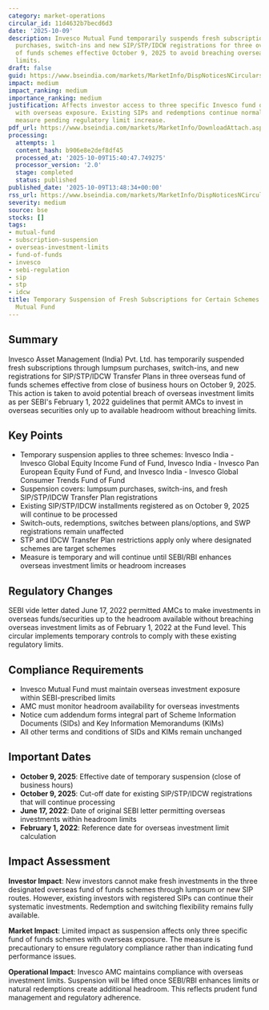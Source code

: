 ```yaml
---
category: market-operations
circular_id: 11d4632b7becd6d3
date: '2025-10-09'
description: Invesco Mutual Fund temporarily suspends fresh subscriptions, lumpsum
  purchases, switch-ins and new SIP/STP/IDCW registrations for three overseas fund
  of funds schemes effective October 9, 2025 to avoid breaching overseas investment
  limits.
draft: false
guid: https://www.bseindia.com/markets/MarketInfo/DispNoticesNCirculars.aspx?Noticeid={E196F11E-CAD0-4EA8-8878-93831015B19C}&noticeno=20251009-57&dt=10/09/2025&icount=57&totcount=64&flag=0
impact: medium
impact_ranking: medium
importance_ranking: medium
justification: Affects investor access to three specific Invesco fund of funds schemes
  with overseas exposure. Existing SIPs and redemptions continue normally. Temporary
  measure pending regulatory limit increase.
pdf_url: https://www.bseindia.com/markets/MarketInfo/DownloadAttach.aspx?id=20251009-57&attachedId=5e119c34-84b7-4983-9192-539c4f733c4c
processing:
  attempts: 1
  content_hash: b906e8e2def8df45
  processed_at: '2025-10-09T15:40:47.749275'
  processor_version: '2.0'
  stage: completed
  status: published
published_date: '2025-10-09T13:48:34+00:00'
rss_url: https://www.bseindia.com/markets/MarketInfo/DispNoticesNCirculars.aspx?Noticeid={E196F11E-CAD0-4EA8-8878-93831015B19C}&noticeno=20251009-57&dt=10/09/2025&icount=57&totcount=64&flag=0
severity: medium
source: bse
stocks: []
tags:
- mutual-fund
- subscription-suspension
- overseas-investment-limits
- fund-of-funds
- invesco
- sebi-regulation
- sip
- stp
- idcw
title: Temporary Suspension of Fresh Subscriptions for Certain Schemes of Invesco
  Mutual Fund
---
```


## Summary

Invesco Asset Management (India) Pvt. Ltd. has temporarily suspended fresh subscriptions through lumpsum purchases, switch-ins, and new registrations for SIP/STP/IDCW Transfer Plans in three overseas fund of funds schemes effective from close of business hours on October 9, 2025. This action is taken to avoid potential breach of overseas investment limits as per SEBI's February 1, 2022 guidelines that permit AMCs to invest in overseas securities only up to available headroom without breaching limits.

## Key Points

- Temporary suspension applies to three schemes: Invesco India - Invesco Global Equity Income Fund of Fund, Invesco India - Invesco Pan European Equity Fund of Fund, and Invesco India - Invesco Global Consumer Trends Fund of Fund
- Suspension covers: lumpsum purchases, switch-ins, and fresh SIP/STP/IDCW Transfer Plan registrations
- Existing SIP/STP/IDCW installments registered as on October 9, 2025 will continue to be processed
- Switch-outs, redemptions, switches between plans/options, and SWP registrations remain unaffected
- STP and IDCW Transfer Plan restrictions apply only where designated schemes are target schemes
- Measure is temporary and will continue until SEBI/RBI enhances overseas investment limits or headroom increases

## Regulatory Changes

SEBI vide letter dated June 17, 2022 permitted AMCs to make investments in overseas funds/securities up to the headroom available without breaching overseas investment limits as of February 1, 2022 at the Fund level. This circular implements temporary controls to comply with these existing regulatory limits.

## Compliance Requirements

- Invesco Mutual Fund must maintain overseas investment exposure within SEBI-prescribed limits
- AMC must monitor headroom availability for overseas investments
- Notice cum addendum forms integral part of Scheme Information Documents (SIDs) and Key Information Memorandums (KIMs)
- All other terms and conditions of SIDs and KIMs remain unchanged

## Important Dates

- **October 9, 2025**: Effective date of temporary suspension (close of business hours)
- **October 9, 2025**: Cut-off date for existing SIP/STP/IDCW registrations that will continue processing
- **June 17, 2022**: Date of original SEBI letter permitting overseas investments within headroom limits
- **February 1, 2022**: Reference date for overseas investment limit calculation

## Impact Assessment

**Investor Impact**: New investors cannot make fresh investments in the three designated overseas fund of funds schemes through lumpsum or new SIP routes. However, existing investors with registered SIPs can continue their systematic investments. Redemption and switching flexibility remains fully available.

**Market Impact**: Limited impact as suspension affects only three specific fund of funds schemes with overseas exposure. The measure is precautionary to ensure regulatory compliance rather than indicating fund performance issues.

**Operational Impact**: Invesco AMC maintains compliance with overseas investment limits. Suspension will be lifted once SEBI/RBI enhances limits or natural redemptions create additional headroom. This reflects prudent fund management and regulatory adherence.
